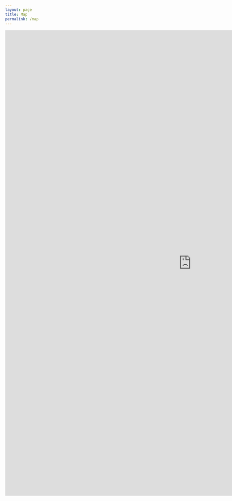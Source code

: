 ```yaml
---
layout: page
title: Map
permalink: /map
---
```


<iframe width="1200" height="1500" frameborder="0" scrolling="no" marginheight="0" marginwidth="0"  src="https://experience.arcgis.com/experience/7c8723a641954ba8a99cdc50dcc896cc/"></iframe>
